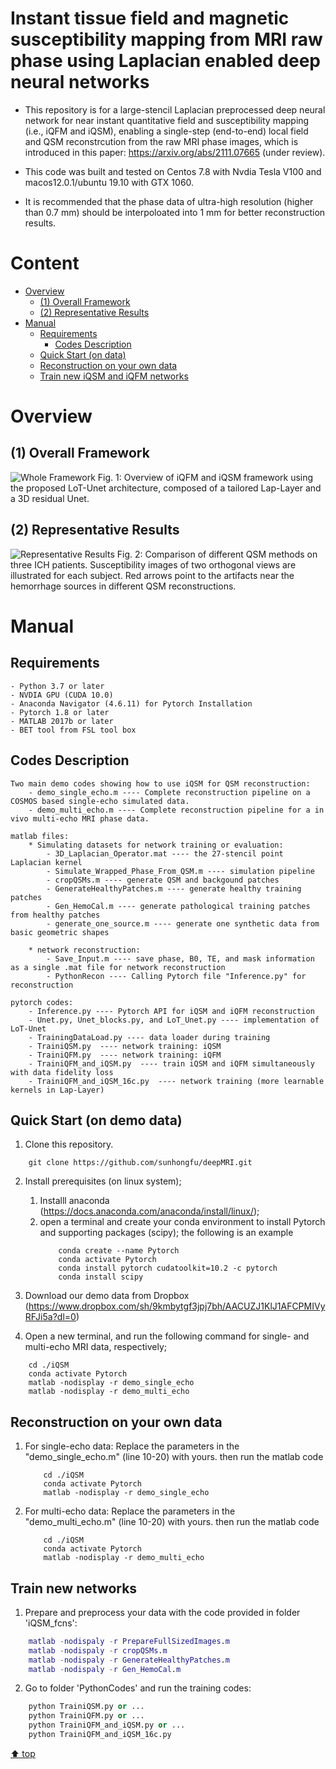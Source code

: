 # Instant tissue field and magnetic susceptibility mapping from MRI raw phase using Laplacian enabled deep neural networks

- This repository is for a large-stencil Laplacian preprocessed deep neural network for near instant quantitative field and susceptibility mapping (i.e., iQFM and iQSM), enabling a single-step (end-to-end) local field and QSM reconstrcution from the raw MRI phase images, which is introduced in this paper: https://arxiv.org/abs/2111.07665 (under review).

* This code was built and tested on Centos 7.8 with Nvdia Tesla V100 and macos12.0.1/ubuntu 19.10 with GTX 1060.

- It is recommended that the phase data of ultra-high resolution (higher than 0.7 mm) should be interpoloated into 1 mm for better reconstruction results.  

# Content

- [ Overview](#head1)
  - [(1) Overall Framework](#head2)
  - [(2) Representative Results](#head3)
- [ Manual](#head4)
  - [Requirements](#head5)
    - [Codes Description](#head9)
  - [Quick Start (on data)](#head6)
  - [Reconstruction on your own data](#head7)
  - [Train new iQSM and iQFM networks](#head8)

# <span id="head1"> Overview </span>

## <span id="head2">(1) Overall Framework </span>

![Whole Framework](https://www.dropbox.com/s/7bxkyu1utxux76k/Figs_1.png?raw=1)
Fig. 1: Overview of iQFM and iQSM framework using the proposed LoT-Unet architecture, composed of a tailored Lap-Layer and a 3D residual Unet.

## <span id="head3">(2) Representative Results </span>

![Representative Results](https://www.dropbox.com/s/9jt391q22sgber6/Figs_2.png?raw=1)
Fig. 2: Comparison of different QSM methods on three ICH patients. Susceptibility images of two orthogonal views are illustrated for each subject. Red arrows point to the artifacts near the hemorrhage sources in different QSM reconstructions.

# <span id="head4"> Manual </span>

## <span id="head5"> Requirements </span>

    - Python 3.7 or later
    - NVDIA GPU (CUDA 10.0)
    - Anaconda Navigator (4.6.11) for Pytorch Installation
    - Pytorch 1.8 or later
    - MATLAB 2017b or later
    - BET tool from FSL tool box

## <span id="head9"> Codes Description </span>

    Two main demo codes showing how to use iQSM for QSM reconstruction:
        - demo_single_echo.m ---- Complete reconstruction pipeline on a COSMOS based single-echo simulated data.
        - demo_multi_echo.m ---- Complete reconstruction pipeline for a in vivo multi-echo MRI phase data.

    matlab files:
        * Simulating datasets for network training or evaluation:
            - 3D_Laplacian_Operator.mat ---- the 27-stencil point Laplacian kernel
            - Simulate_Wrapped_Phase_From_QSM.m ---- simulation pipeline
            - cropQSMs.m ---- generate QSM and backgound patches
            - GenerateHealthyPatches.m ---- generate healthy training patches
            - Gen_HemoCal.m ---- generate pathological training patches from healthy patches
            - generate_one_source.m ---- generate one synthetic data from basic geometric shapes

        * network reconstruction:
            - Save_Input.m ---- save phase, B0, TE, and mask information as a single .mat file for network reconstruction
            - PythonRecon ---- Calling Pytorch file "Inference.py" for reconstruction

    pytorch codes:
        - Inference.py ---- Pytorch API for iQSM and iQFM reconstruction
        - Unet.py, Unet_blocks.py, and LoT_Unet.py ---- implementation of LoT-Unet
        - TrainingDataLoad.py ---- data loader during training
        - TrainiQSM.py  ---- network training: iQSM
        - TrainiQFM.py  ---- network training: iQFM
        - TrainiQFM_and_iQSM.py  ---- train iQSM and iQFM simultaneously with data fidelity loss
        - TrainiQFM_and_iQSM_16c.py  ---- network training (more learnable kernels in Lap-Layer)

## <span id="head6"> Quick Start (on demo data) </span>

1. Clone this repository.

```
    git clone https://github.com/sunhongfu/deepMRI.git
```

2. Install prerequisites (on linux system);
   1. Installl anaconda (https://docs.anaconda.com/anaconda/install/linux/);
   2. open a terminal and create your conda environment to install Pytorch and supporting packages (scipy); the following is an example
      ```
          conda create --name Pytorch
          conda activate Pytorch
          conda install pytorch cudatoolkit=10.2 -c pytorch
          conda install scipy
      ```
3. Download our demo data from Dropbox (https://www.dropbox.com/sh/9kmbytgf3jpj7bh/AACUZJ1KlJ1AFCPMIVyRFJi5a?dl=0)

4. Open a new terminal, and run the following command for single- and multi-echo MRI data, respectively; 

```
    cd ./iQSM
    conda activate Pytorch
    matlab -nodisplay -r demo_single_echo
    matlab -nodisplay -r demo_multi_echo
```

## <span id="head7"> Reconstruction on your own data </span>

1. For single-echo data:
   Replace the parameters in the "demo_single_echo.m" (line 10-20) with yours.
   then run the matlab code
   ```
       cd ./iQSM
       conda activate Pytorch
       matlab -nodisplay -r demo_single_echo
   ```
2. For multi-echo data:
   Replace the parameters in the "demo_multi_echo.m" (line 10-20) with yours.
   then run the matlab code
   ```
       cd ./iQSM
       conda activate Pytorch
       matlab -nodisplay -r demo_multi_echo
   ```

## <span id="head8"> Train new networks </span>

1. Prepare and preprocess your data with the code provided in folder 'iQSM_fcns':

```matlab
    matlab -nodispaly -r PrepareFullSizedImages.m
    matlab -nodispaly -r cropQSMs.m
    matlab -nodispaly -r GenerateHealthyPatches.m
    matlab -nodispaly -r Gen_HemoCal.m
```

2. Go to folder 'PythonCodes' and run the training codes:

```python
    python TrainiQSM.py or ...
    python TrainiQFM.py or ...
    python TrainiQFM_and_iQSM.py or ...
    python TrainiQFM_and_iQSM_16c.py
```

[⬆ top](#readme)
